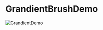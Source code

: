 # GrandientBrushDemo

![GrandientDemo](https://user-images.githubusercontent.com/3993516/138045536-3594f729-c0d0-49a3-9fd1-05ee1121b3e7.png)
